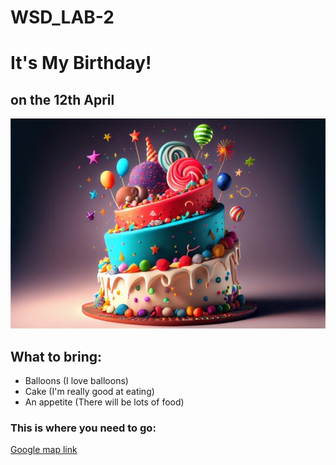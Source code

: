 # WSD_LAB-2
<!Doctype html>
<html lang="en">
    <head>
        <meta charset="UTFF-8">
        <meta name="viewport" content="width=device-width, initial-scale=1.0">
        <title>Chandrashekhar Deginal</title>
       <h1>It's My Birthday!</h1>
        <h2>on the 12th April</h2>
        <img src="bg.jpg" alt="10-10">
    </head>
    <body>
        <h2>What to bring:</h2>
        <ul>
            <li>Balloons (I love balloons)</li>
            <li>Cake (I'm really good at eating)</li>
            <li>An appetite (There will be lots of food)</li>
        </ul>
        <h3>This is where you need to go:</h3>
      <a href="https://www.google.com/maps/place/New+Jersey+Institute+of+Technology/@40.7424299,-74.1809755,17z/data=!3m1!4b1!4m6!3m5!1s0x89c2537d98c396f9:0xb97c287a2ef95f43!8m2!3d40.7424259!4d-74.1784006!16zL20vMDFwczFr?entry=ttu&g_ep=EgoyMDI0MDkyMy4wIKXMDSoASAFQAw%3D%3D" target="_blank">Google map link</a>
    </body>
</html>

